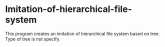 # Imitation-of-hierarchical-file-system
This program creates an imitation of hierarchical file system based on tree. Type of tree is not specify.
